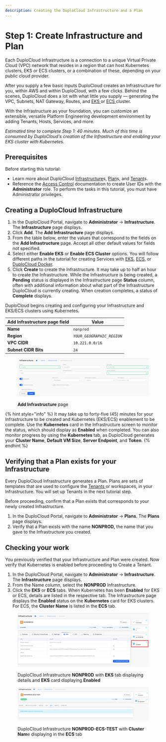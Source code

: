 ```yaml
---
description: Creating the DuploCloud Infrastructure and a Plan
---
```


# Step 1:  Create Infrastructure and Plan

Each DuploCloud Infrastructure is a connection to a unique Virtual Private Cloud (VPC) network that resides in a region that can host Kubernetes clusters, EKS or ECS clusters, or a combination of these, depending on your public cloud provider.&#x20;

After you supply a few basic inputs DuploCloud creates an Infrastructure for you, within AWS and within DuploCloud, with a few clicks. Behind the scenes, DuploCloud does a lot with what little you supply — generating the VPC, Subnets, NAT Gateway, Routes, and [EKS ](https://docs.aws.amazon.com/eks/)or [ECS ](https://docs.aws.amazon.com/ecs/)cluster.

With the Infrastructure as your foundation, you can customize an extensible, versatile Platform Engineering development environment by adding Tenants, Hosts, Services, and more.

_Estimated time to complete Step 1: 40 minutes. Much of this time is consumed by DuploCloud's creation of the Infrastructure and enabling your EKS cluster with Kubernetes._

## Prerequisites

Before starting this tutorial:

* Learn more about DuploCloud [Infrastructure](../../getting-started/application-focussed-interface/infrastructure.md)s, [Plan](../../getting-started/application-focussed-interface/plan.md)s, and [Tenant](../../getting-started/application-focussed-interface/tenant.md)s.
* Reference the [Access Control](../../administrator-tools/access-control/) documentation to create User IDs with the **Administrator** role. To perform the tasks in this tutorial, you must have Administrator privileges.

## Creating a DuploCloud Infrastructure

1. In the DuploCloud Portal, navigate to **Administrator** -> **Infrastructure**. The **Infrastructure** page displays.
2. Click **Add**. The **Add Infrastructure** page displays.
3. From the table below, enter the values that correspond to the fields on the **Add Infrastructure** page. Accept all other default values for fields not specified.&#x20;
4. Select either **Enable EKS** or **Enable ECS Cluster** options. You will follow different paths in the tutorial for creating Services with [EKS](quick-start-eks-services/), [ECS](quick-start-ecs-services/), or [DuploCloud Docker](quick-start-duplocloud-docker-services/).
5. Click **Create** to create the Infrastructure. It may take up to half an hour to create the Infrastructure. While the Infrastructure is being created, a **Pending** status is displayed in the Infrastructure page **Status** column, often with additional information about what part of the Infrastructure DuploCloud is currently creating. When creation completes, a status of **Complete** displays.&#x20;

DuploCloud begins creating and configuring your Infrastructure and EKS/ECS clusters using Kubernetes.&#x20;

| Add Infrastructure page field | Value                      |
| ----------------------------- | -------------------------- |
| **Name**                      | `nonprod`                  |
| **Region**                    | _`YOUR_GEOGRAPHIC_REGION`_ |
| **VPC CIDR**                  | `10.221.0.0/16`            |
| **Subnet CIDR Bits**          | `24`                       |

<div align="left">

<figure><img src="../../.gitbook/assets/AWS_QS_1.png" alt=""><figcaption><p><strong>Add Infrastructure</strong> page<br></p></figcaption></figure>

</div>

{% hint style="info" %}
It may take up to forty-five (45) minutes for your Infrastructure to be created and Kubernetes (EKS/ECS) enablement to be complete. Use the **Kubernetes** card in the Infrastructure screen to monitor the status, which should display as **Enabled** when completed. You can also monitor progress by using the **Kubernetes** tab, as DuploCloud generates your **Cluster Name**, **Default VM Size**, **Server Endpoint**, and **Token**.&#x20;
{% endhint %}

## Verifying that a Plan exists for your Infrastructure

Every DuploCloud Infrastructure generates a Plan. Plans are sets of templates that are used to configure the [Tenants ](../../getting-started/application-focussed-interface/tenant.md)or workspaces, in your Infrastructure. You will set up Tenants in the next tutorial step.

Before proceeding, confirm that a Plan exists that corresponds to your newly created Infrastructure.

1. In the DuploCloud Portal, navigate to **Administrator** -> **Plans**. The **Plans** page displays.
2. Verify that a Plan exists with the name **NONPROD,** the name that you gave to the Infrastructure you created.

## Checking your work

You previously verified that your Infrastructure and Plan were created. Now verify that Kubernetes is enabled before proceeding to Create a Tenant.

1. In the DuploCloud Portal, navigate to **Administrator** -> **Infrastructure**. The **Infrastructure** page displays.
2. From the Name column, select the **NONPROD** Infrastructure.
3. Click the **EKS** or **ECS** tabs. When Kubernetes has been **Enabled** for EKS or ECS, details are listed in the respective tab. The Infrastructure page displays the **Enabled** status on the **Kubernetes** card for EKS clusters. For ECS, the **Cluster Name** is listed in the **ECS** tab.

<div align="left">

<figure><img src="../../.gitbook/assets/AWS_QS_2.png" alt=""><figcaption><p>DuploCloud Infrastructure <strong>NONPROD</strong> with <strong>EKS</strong> tab displaying details and <strong>EKS</strong> card displaying <strong>Enabled</strong> </p></figcaption></figure>

</div>



<div align="left">

<figure><img src="../../.gitbook/assets/ecs_3.png" alt=""><figcaption><p>DuploCloud Infrastructure <strong>NONPROD-ECS-TEST</strong> with <strong>Cluster Nam</strong>e displaying in the <strong>ECS</strong> tab</p></figcaption></figure>

</div>

